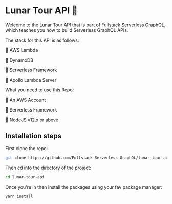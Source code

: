 # Lunar Tour API 🌟

Welcome to the Lunar Tour API that is part of Fullstack Serverless GraphQL, which teaches you how to build Serverless GraphQL APIs.

The stack for this API is as follows:

🌟 AWS Lambda

🌟 DynamoDB

🌟 Serverless Framework

🌟 Apollo Lambda Server

What you need to use this Repo:

🧁 An AWS Account

🧁 Serverless Framework

🧁 NodeJS v12.x or above

## Installation steps

First clone the repo:

```bash
git clone https://github.com/Fullstack-Serverless-GraphQL/lunar-tour-api

```

Then cd into the directory of the project:

```bash
cd lunar-tour-api
```

Once you're in then install the packages using your fav package manager:

```bash
yarn install
```
